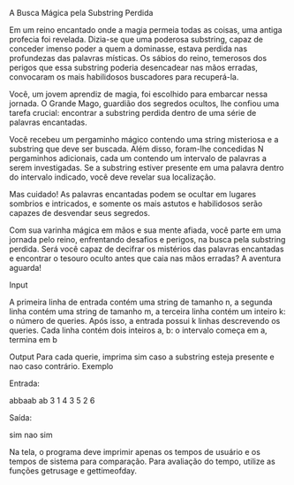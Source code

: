 A Busca Mágica pela Substring Perdida

Em um reino encantado onde a magia permeia todas as coisas, uma antiga profecia foi revelada.
Dizia-se que uma poderosa substring, capaz de conceder imenso poder a quem a dominasse, estava
perdida nas profundezas das palavras místicas. Os sábios do reino, temerosos dos perigos que essa
substring poderia desencadear nas mãos erradas, convocaram os mais habilidosos buscadores para
recuperá-la.

Você, um jovem aprendiz de magia, foi escolhido para embarcar nessa jornada. O Grande Mago,
guardião dos segredos ocultos, lhe confiou uma tarefa crucial: encontrar a substring perdida dentro
de uma série de palavras encantadas.

Você recebeu um pergaminho mágico contendo uma string misteriosa e a substring que deve
ser buscada. Além disso, foram-lhe concedidas N pergaminhos adicionais, cada um contendo um
intervalo de palavras a serem investigadas. Se a substring estiver presente em uma palavra dentro
do intervalo indicado, você deve revelar sua localização.

Mas cuidado! As palavras encantadas podem se ocultar em lugares sombrios e intricados, e
somente os mais astutos e habilidosos serão capazes de desvendar seus segredos.

Com sua varinha mágica em mãos e sua mente afiada, você parte em uma jornada pelo reino,
enfrentando desafios e perigos, na busca pela substring perdida. Será você capaz de decifrar os
mistérios das palavras encantadas e encontrar o tesouro oculto antes que caia nas mãos erradas? A
aventura aguarda!

Input

A primeira linha de entrada contém uma string de tamanho n, a segunda linha contém uma
string de tamanho m, a terceira linha contém um inteiro k: o número de queries.
Após isso, a entrada possui k linhas descrevendo os queries. Cada linha contém dois inteiros a,
b: o intervalo começa em a, termina em b

Output
Para cada querie, imprima sim caso a substring esteja presente e nao caso contrário.
Exemplo

Entrada:

abbaab
ab
3
1 4
3 5
2 6

Saída:

sim
nao
sim

Na tela, o programa deve imprimir apenas os tempos de usuário e os tempos de sistema para
comparação. Para avaliação do tempo, utilize as funções getrusage e gettimeofday.
